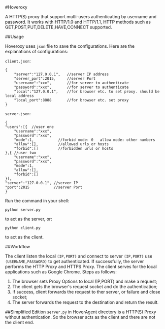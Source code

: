 #Hoveroxy

A HTTP(S) proxy that support mutli-users authenticating by username and password. It works with HTTP/1.0 and HTTP/1.1, HTTP methods such as GET,POST,PUT,DELETE,HAVE,CONNECT supported.

##Usage

Hoveroxy uses `json` file to save the configurations. Here are the explanations of configurations:

`client.json`:

	{
		"server":"127.0.0.1",	//server IP address
		"server_port":2015,		//server Port
		"username":"xxx",		//for server to authenticate
		"password":"xxx",		//for server to authenticate
		"local":"127.0.0.1",	//for browser etc. to set proxy. should be local address
		"local_port":8888		//for browser etc. set proxy
	}

`server.json`:

	{
	"users":[{	//user one
		"username":"xxx",
		"password":"xxx",
		"mode":1,			//forbid mode: 0   allow mode: other numbers
		"allow":[],			//allowed urls or hosts
		"forbid":[]		 	//forbidden urls or hosts
	},{ //user two
		"username":"xxx",
		"password":"xxx",
		"mode":1,
		"allow":[],
		"forbid":[]
	}],
	"server":"127.0.0.1", //server IP
	"port":2015			  //server Port
	}

Run the command in your shell:
	
	python server.py

to act as the server, or:
	
	python client.py

to act as the client.

##Workflow

The client listen the local `(IP,PORT)` and connect to server `(IP,PORT)` use `(USERNAME,PASSWORD)` to get authenticated. If successfully, the server performs the HTTP Proxy and HTTPS Proxy. The client serves for the local applications such as Google Chrome. Steps as follows:

1. The browser sets Proxy Options to local (IP,PORT) and make a request;
2. The client gets the browser's request socket and do the authentication;
3. If success, client forwards the request to ther server, or failure and close socket;
4. The server forwards the request to the destination and return the result.

##Simplified Edition
`server.py` in HoverAgent directory is a HTTP(S) Proxy without authentication. So the browser acts as the client and there are not the client end.
